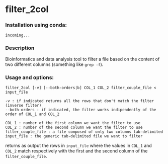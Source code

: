 # filter_2col

### Installation using conda:
```incoming...```

### Description
Bioinformatics and data analysis tool to filter a file based on the content of two different columns (something like ```grep -f```).

### Usage and options:
```
filter_2col [-v] [--both-orders|b] COL_1 COL_2 filter_couple_file < input_file

-v : if indicated returns all the rows that don't match the filter (inverse filter) 
--both-orders : if indicated, the filter works indipendently of the order of COL_1 and COL_2 

COL_1 : number of the first column we want the filter to use
COL_2 : number of the second column we want the filter to use
filter_couple_file : a file composed of only two columns tab-delimited 
input_file : the generic tab-delimited file we want to filter
```
returns as output the rows in ```input_file``` where the values in ```COL_1``` and ```COL_2``` match respectively with the first and the second column of the ```filter_couple_file```.

